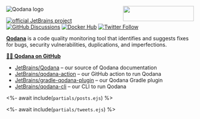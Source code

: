 ![Qodana logo](https://resources.jetbrains.com/storage/products/company/brand/logos/Qodana.png)
[<img src="https://api.producthunt.com/widgets/embed-image/v1/top-post-badge.svg?post_id=304841&theme=dark&period=daily" alt="" align="right" width="190" height="41">](https://www.producthunt.com/posts/jetbrains-qodana)

[![official JetBrains project](https://jb.gg/badges/official.svg)][jb:confluence-on-gh]
[![GitHub Discussions](https://img.shields.io/github/discussions/jetbrains/qodana)][jb:discussions]
[![Docker Hub](https://img.shields.io/docker/pulls/jetbrains/qodana.svg)][jb:docker]
[![Twitter Follow](https://img.shields.io/twitter/follow/Qodana?style=social&logo=twitter)][jb:twitter]

**[Qodana](https://jb.gg/qodana/try)** is a code quality monitoring tool that identifies and suggests fixes for bugs, security vulnerabilities, duplications, and imperfections.

**[👩‍💻 Qodana on GitHub](https://github.com/JetBrains?q=qodana&type=all&language=&sort=)**


- [JetBrains/Qodana](https://github.com/JetBrains/Qodana) – our source of Qodana documentation
- [JetBrains/qodana-action](https://github.com/jetbrains/qodana-action) – our GitHub action to run Qodana
- [JetBrains/gradle-qodana-plugin](https://github.com/JetBrains/gradle-qodana-plugin) – our Qodana Gradle plugin
- [JetBrains/qodana-cli](https://github.com/jetbrains/qodana-cli) – our CLI to run Qodana


[youtrack]: https://youtrack.jetbrains.com/issues/QD
[youtrack-new-issue]: https://youtrack.jetbrains.com/newIssue?project=QD&c=Platform%20GitHub%20Action
[jb:confluence-on-gh]: https://confluence.jetbrains.com/display/ALL/JetBrains+on+GitHub
[jb:discussions]: https://jb.gg/qodana-discussions
[jb:twitter]: https://twitter.com/Qodana
[jb:docker]: https://hub.docker.com/r/jetbrains/qodana
[jb:docs]: https://www.jetbrains.com/help/qodana/getting-started.html

<%- await include(`partials/posts.ejs`) %>

<%- await include(`partials/tweets.ejs`) %>
